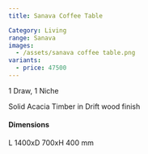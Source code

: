```yaml
---
title: Sanava Coffee Table

Category: Living
range: Sanava
images:
  - /assets/sanava coffee table.png
variants:
  - price: 47500
---
```

1 Draw, 1 Niche

Solid Acacia Timber in Drift wood finish

#### Dimensions

L 1400xD 700xH 400 mm
